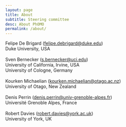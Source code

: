```yaml
---
layout: page
title: About
subtitle: Steering committee
desc: About PhOMO
permalink: /about/
---
```

<p>
Felipe De Brigard (<a href="mailto:felipe.debrigard@duke.edu">felipe.debrigard@duke.edu</a>)<br />
Duke University, USA<br />
<br />
Sven Bernecker (<a href="mailto:s.bernecker@uci.edu">s.bernecker@uci.edu</a>)<br />
University of California, Irvine, USA<br />
University of Cologne, Germany <br />
<br />
Kourken Michaelian (<a href="mailto:kourken.michaelian@otago.ac.nz">kourken.michaelian@otago.ac.nz</a>)<br />
University of Otago, New Zealand <br />
<br />
Denis Perrin (<a href="mailto:denis.perrin@univ-grenoble-alpes.fr">denis.perrin@univ-grenoble-alpes.fr</a>)<br />
Université Grenoble Alpes, France <br />
<br />
Robert Davies (<a href="mailto:robert.davies@york.ac.uk">robert.davies@york.ac.uk</a>)<br />
University of York, UK
</p>
